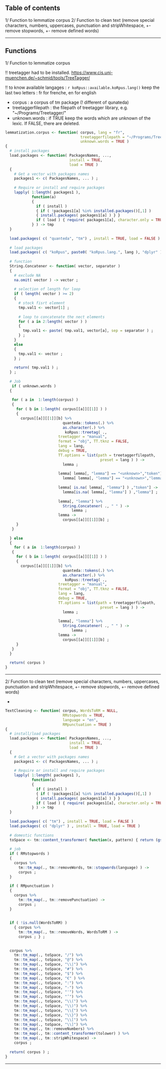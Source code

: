 Table of contents
-----------------
1/ Function to lemmatize corpus
2/ Function to clean text (remove special characters, numbers, uppercases, punctuation and stripWhitespace, +- remove stopwords, +- remove defined words)

---------------------------------------------------------------------------------------------------

Functions  
---------  
1/ Function to lemmatize corpus  

!! treetagger had to be installed. https://www.cis.uni-muenchen.de/~schmid/tools/TreeTagger/   

!! to know available langages : `r koRpus::available.koRpus.lang()` keep the last two letters : fr for frenche, en for english

+ corpus : a corpus of tm package (! different of qunateda) 
+ treetaggerfilepath : the filepath of treetagger library, e.g. "~/Programs/Treetagger/"
+ unknown.words : if TRUE keep the words which are unknown of the lexic. If FALSE, there are deleted. 

```r
lemmatization.corpus <- function( corpus, lang = "fr",
                                  treetaggerfilepath = "~/Programs/Treetagger/",
                                  unknown.words = TRUE )
{
  # install packages
  load.packages <- function( PackagesNames, ..., 
                             install = TRUE, 
                             load = TRUE )
  {
    # Get a vector with packages names 
    packages1 <- c( PackagesNames, ... ) ;
    
    # Require or install and require packages
    lapply( 1:length( packages1 ),
            function(a)
            {
              if ( install ) 
              { if ( !packages1[a] %in% installed.packages()[,1] ) 
              { install.packages( packages1[a] ) } }
              if ( load ) { require( packages1[a], character.only = TRUE  )  }
            } ) -> tmp
  } 
  
  load.packages( c( "quanteda", "tm") , install = TRUE, load = FALSE )
  
  # load packages
  load.packages( c( "koRpus", paste0( "koRpus.lang.", lang ), "dplyr" ) , install = TRUE, load = TRUE )
  
  # function
  String.Concatener <- function( vector, separator )
  {   
    # exclude NA
    na.omit( vector ) -> vector ;
    
    # selection of length for loop
    if ( length( vector ) >= 2) 
    { 
      # stock fisrt element
      tmp.val1 <- vector[1] ;
      
      # loop to concatenate the nect elements
      for ( a in 2:length( vector ) ) 
      { 
        tmp.val1 <- paste( tmp.val1, vector[a], sep = separator ) ; 
      } ;
    } 
    else
    {
      tmp.val1 <- vector ;
    } ;
    
    return( tmp.val1 ) ;
  } ;
  
  # Job
   if ( unknown.words )
  {
   
   for ( a in  1:length(corpus) )
   {
     for ( b in 1:length( corpus[[a]][[1]] ) )
     {
       corpus[[a]][[1]][b] %>%
                          quanteda::tokens(.) %>% 
                          as.character(.) %>%
                           koRpus::treetag( ., 
                        treetagger = "manual", 
                        format = "obj", TT.tknz = FALSE, 
                        lang = lang, 
                        debug = TRUE,
                        TT.options = list(path = treetaggerfilepath, 
                                           preset = lang ) ) ->
                          lemma ;
                        
                        lemma[ lemma[, "lemma"] == "<unknown>","token"] ->
                          lemma[ lemma[, "lemma"] == "<unknown>","lemma"] ;
                        
                        lemma[ is.na( lemma[, "lemma"] ) ,"token"] ->
                          lemma[is.na( lemma[, "lemma"] ) ,"lemma"] ;
              
                        lemma[, "lemma"] %>%
                          String.Concatener( ., " " ) ->
                              lemma ; 
                        lemma -> 
                          corpus[[a]][[1]][b] ; 
     }
   }
   
  } else
  {
    for ( a in  1:length(corpus) )
   {
     for ( b in 1:length( corpus[[a]][[1]] ) )
     {
       corpus[[a]][[1]][b] %>%
                          quanteda::tokens(.) %>% 
                          as.character(.) %>%
                           koRpus::treetag( ., 
                        treetagger = "manual", 
                        format = "obj", TT.tknz = FALSE, 
                        lang = lang, 
                        debug = TRUE,
                        TT.options = list(path = treetaggerfilepath, 
                                           preset = lang ) ) ->
                          lemma ;
              
                        lemma[, "lemma"] %>%
                          String.Concatener( ., " " ) ->
                              lemma ; 
                        lemma -> 
                          corpus[[a]][[1]][b] ; 
     }
   }
  }
  
  return( corpus )
}
```

-------------------------------------------------------------------

2/ Function to clean text (remove special characters, numbers, uppercases, punctuation and stripWhitespace, +- remove stopwords, +- remove defined words)

+ 
```r
TextCleaning <- function( corpus, WordsToRM = NULL, 
                          RMstopwords = TRUE,
                          language = "en", 
                          RMpunctuation = TRUE )
{
  # install/load packages
  load.packages <- function( PackagesNames, ..., 
                             install = TRUE, 
                             load = TRUE )
  {
    # Get a vector with packages names 
    packages1 <- c( PackagesNames, ... ) ;
    
    # Require or install and require packages
    lapply( 1:length( packages1 ),
            function(a)
            {
              if ( install ) 
              { if ( !packages1[a] %in% installed.packages()[,1] ) 
              { install.packages( packages1[a] ) } }
              if ( load ) { require( packages1[a], character.only = TRUE  )  }
            } ) -> tmp
  } 
  
  load.packages( c( "tm") , install = TRUE, load = FALSE )
  load.packages( c( "dplyr" ) , install = TRUE, load = TRUE )
  
  # domestic functions 
  toSpace <- tm::content_transformer( function(x, pattern) { return (gsub(pattern, " ", x) ) } ) 
  
  # job
  if ( RMstopwords ) 
  {
    corpus %>%
      tm::tm_map(., tm::removeWords, tm::stopwords(language) ) -> 
      corpus ;
  }
  
  if ( RMpunctuation ) 
  {
    corpus %>%
      tm::tm_map(., tm::removePunctuation) ->
      corpus ;
  }
  
  
  if ( !is.null(WordsToRM) ) 
    { corpus %>% 
      tm::tm_map(., tm::removeWords, WordsToRM ) -> 
      corpus ; } ;
  
  
  corpus %>% 
    tm::tm_map(., toSpace, "/") %>%
    tm::tm_map(., toSpace, "@") %>% 
    tm::tm_map(., toSpace, "\\|") %>%
    tm::tm_map(., toSpace, "#") %>% 
    tm::tm_map(., toSpace, "$") %>% 
    tm::tm_map(., toSpace, "€" ) %>%
    tm::tm_map(., toSpace, ":") %>% 
    tm::tm_map(., toSpace, "-") %>% 
    tm::tm_map(., toSpace, "'") %>%
    tm::tm_map(., toSpace, "’") %>%
    tm::tm_map(., toSpace, "\\(") %>%
    tm::tm_map(., toSpace, "\\)") %>%
    tm::tm_map(., toSpace, "\\{") %>%
    tm::tm_map(., toSpace, "\\}") %>%
    tm::tm_map(., toSpace, "\\[") %>%
    tm::tm_map(., toSpace, "\\]") %>%
    tm::tm_map(., tm::removeNumbers) %>% 
    tm::tm_map(., tm::content_transformer(tolower) ) %>% 
    tm::tm_map(., tm::stripWhitespace) -> 
    corpus ;
  
  return( corpus ) ;
} 
```
-------------------------------------------------------------------

